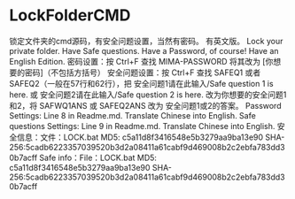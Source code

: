 # LockFolderCMD
锁定文件夹的cmd源码，有安全问题设置，当然有密码。
有英文版。
Lock your private folder.
Have Safe questions.
Have a Password, of course!
Have an English Edition.
密码设置：按 Ctrl+F 查找 MIMA-PASSWORD 将其改为 [你想要的密码]（不包括方括号）
安全问题设置：按 Ctrl+F 查找 SAFEQ1 或者 SAFEQ2（一般在57行和62行），把 安全问题1请在此输入/Safe question 1 is here. 或 安全问题2请在此输入/Safe question 2 is here. 改为你想要的安全问题1和2，将 SAFWQ1ANS 或 SAFEQ2ANS 改为 安全问题1或2的答案。
Password Settings: Line 8 in Readme.md. Translate Chinese into English.
Safe questions Settings: Line 9 in Readme.md. Translate Chinese into English.
安全信息：文件：LOCK.bat MD5: c5a11d8f3416548e5b3279aa9ba13e90 SHA-256:5cadb6223357039520b3d2a08411a61cabf9d469008b2c2ebfa783dd30b7acff
Safe info：File：LOCK.bat MD5: c5a11d8f3416548e5b3279aa9ba13e90 SHA-256:5cadb6223357039520b3d2a08411a61cabf9d469008b2c2ebfa783dd30b7acff
